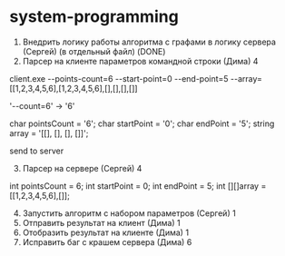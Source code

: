 ﻿# system-programming

1. Внедрить логику работы алгоритма с графами в логику сервера (Сергей) (в отдельный файл) (DONE)
2. Парсер на клиенте параметров командной строки (Дима) 4

client.exe --points-count=6 --start-point=0 --end-point=5 --array=[[1,2,3,4,5,6],[1,2,3,4,5,6],[],[],[],[]]

'--count=6' -> '6'

char pointsCount = '6';
char startPoint = '0';
char endPoint = '5';
string array = '[[], [], [], []]';

send to server

3. Парсер на сервере (Сергей) 4

int pointsCount = 6;
int startPoint = 0;
int endPoint = 5;
int [][]array = [[1,2,3,4,5,6],[]];

4. Запустить алгоритм с набором параметров (Сергей) 1
5. Отправить результат на клиент (Дима) 1
6. Отобразить результат на клиенте (Дима) 1
7. Исправить баг с крашем сервера (Дима) 6
